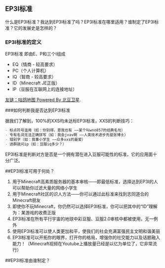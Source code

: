 ## EP3I标准

什么是EP3I标准？我达到EP3I标准了吗？EP3I标准在哪里适用？谁制定了EP3I标准？它的发展史是怎样的？

### EP3I标准的定义

EP3I标准 即由E、P和三个I组成


- EQ（情商 - 较高要求）
- PC（个人计算机）
- IQ（智商 - 较高要求）
- ID（Minecraft JE正版）
- IP（豆服在互联网上的连接地址）


[友链：咕鸽地图 Powered By 北豆卫星](https://map.ubb.asia).

###如何判断我是否达到EP3I标准

据我们了解到，100%的XXS均未达标EP3I标准，XXS的判断技巧：


```markdown
- 标点符号滥用（如：你别得，意我也有 ——某个叫wno857的经典名句）
- 专有名词无法正确拼写（如：我会jvav啊 ——人类技术进步先驱张博士）
- 错别字（如：我事小学生 ——众多xxs的最爱）
- 进群就问ip（如：豆服iq多少？）
```


EP3I标准是判断对方是否是一个拥有潜在进入豆服可能性的标准，它的应用面十分广泛。

##EP3I标准可用于何处？

1. 用于Minecraft高素质服务器的基本审核——即最低标准，选择达到EP3I的人可以帮助你过滤大量的网络小学生
2. 用于Minecraft社区的识人方法——你可以通过此标准来找到志同道合的Minecraft朋友
3. 即使你不玩Minecraft，你仍然可以选择EP3I标准，你可以把其中的“ID”理解为：某游戏的收费正版
4. EP3I标准在所有平行宇宙的地球中彩豆服、豆服2.0审核中都被使用，无一例外
5. 使用EP3I标准可以使人类更加和平，使我们的社会充满富强民主文明和谐美丽
6. EP3I标准可以开拓你的眼界，打开你的格局，增强你的社交能力以及话题融入能力！（Minecraft视频在Youtube上播放量已经是以亿为单位了，它非常流行）

##EP3I标准由谁制定？
